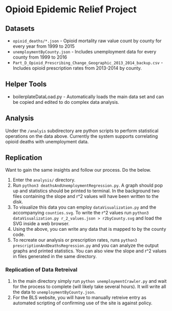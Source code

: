 # Opioid Epidemic Relief Project

## Datasets
* `opioid_deaths/*.json` - Opioid mortality raw value count by county for every
  year from 1999 to 2015
* `unemploymentByCounty.json` - Includes unemployment data for every county from
  1999 to 2016
* `Part_D_Opioid_Prescribing_Change_Geographic_2013_2014_backup.csv` - Includes
  opioid prescription rates from 2013-2014 by county.

## Helper Tools
* boilerplateDataLoad.py - Automatically loads the main data set and can be
  copied and edited to do complex data analysis.

## Analysis
Under the `/analyis` subdirectory are python scripts to perform statistical
operations on the data above. Currently the system supports correlating opioid
deaths with unemployment data.

## Replication
Want to gain the same insights and follow our process. Do the below.
1. Enter the `analysis/` directory.
2. Run `python3 deathsAndUnemploymentRegression.py`. A graph should pop up and
   statistics should be printed to terminal. In the background two files
   containing the slope and r^2 values will have been written to the disk.
3. To visualize this data you can employ `dataVisualization.py` and the
   accompanying `counties.svg`. To write the r^2 values run `python3
   dataVisualization.py r_2_values.json > r2byCounty.svg` and load the SVG
   inside a web browser.
4. Using the above, you can write any data that is mapped to by the county code.
5. To recreate our analysis or prescription rates, runs `python3
   prescriptionAndDeathsRegression.py` and you can analyze the output graphs and
   printed statistics. You can also view the slope and r^2 values in files
   generated in the same directory.

### Replication of Data Retreival
1. In the main directory simply run `python unemploymentCrawler.py` and wait for
   the process to complete (will likely take several hours). It will write all
   the data to `unemploymentByCounty.json`.
2. For the BLS website, you will have to manually retreive entry as automated
   scripting of confirming use of the site is against policy.
